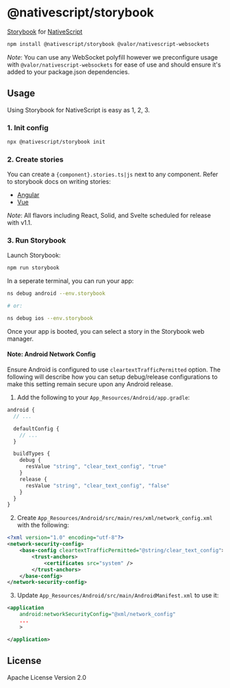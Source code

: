 # @nativescript/storybook

[Storybook](https://storybook.js.org/) for [NativeScript](https://nativescript.org/)

```bash
npm install @nativescript/storybook @valor/nativescript-websockets
```

*Note*: You can use any WebSocket polyfill however we preconfigure usage with `@valor/nativescript-websockets` for ease of use and should ensure it's added to your package.json dependencies.

## Usage

Using Storybook for NativeScript is easy as 1, 2, 3.

### 1. Init config

```bash
npx @nativescript/storybook init
```

### 2. Create stories

You can create a `{component}.stories.ts|js` next to any component. Refer to storybook docs on writing stories:

- [Angular](https://storybook.js.org/docs/angular/writing-stories/introduction)
- [Vue](https://storybook.js.org/docs/vue/writing-stories/introduction)

*Note*: All flavors including React, Solid, and Svelte scheduled for release with v1.1.

### 3. Run Storybook

Launch Storybook:

```bash
npm run storybook
```

In a seperate terminal, you can run your app:

```bash
ns debug android --env.storybook

# or:

ns debug ios --env.storybook
```

Once your app is booted, you can select a story in the Storybook web manager.

#### Note: Android Network Config

Ensure Android is configured to use `cleartextTrafficPermitted` option. The following will describe how you can setup debug/release configurations to make this setting remain secure upon any Android release.

1. Add the following to your `App_Resources/Android/app.gradle`:

```ts
android {
  // ...

  defaultConfig {
    // ...
  }

  buildTypes {
    debug {
      resValue "string", "clear_text_config", "true"
    }
    release {
      resValue "string", "clear_text_config", "false"
    }
  }
}
```

2. Create `App_Resources/Android/src/main/res/xml/network_config.xml` with the following:

```xml
<?xml version="1.0" encoding="utf-8"?>
<network-security-config>
    <base-config cleartextTrafficPermitted="@string/clear_text_config">
        <trust-anchors>
            <certificates src="system" />
        </trust-anchors>
    </base-config>
</network-security-config>
```

3. Update `App_Resources/Android/src/main/AndroidManifest.xml` to use it:
   
```xml
<application
    android:networkSecurityConfig="@xml/network_config"
    ...
    >

</application>
```

## License

Apache License Version 2.0
